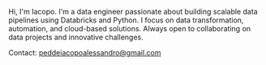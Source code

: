 Hi, I'm Iacopo. I'm a data engineer passionate about building scalable data pipelines using Databricks and Python. I focus on data transformation, automation, and cloud-based solutions. Always open to collaborating on data projects and innovative challenges.

Contact: peddeiacopoalessandro@gmail.com

<!---
iacopopo6/iacopopo6 is a ✨ special ✨ repository because its `README.md` (this file) appears on your GitHub profile.
You can click the Preview link to take a look at your changes.
--->
